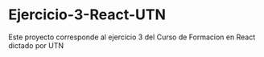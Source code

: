 # Ejercicio-3-React-UTN
Este proyecto corresponde al ejercicio 3 del Curso de Formacion en React dictado por UTN

